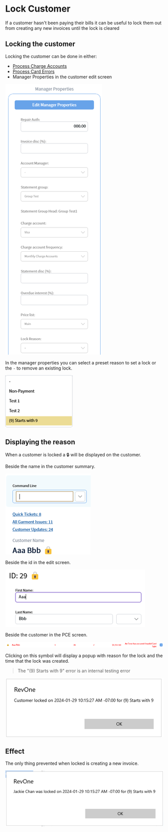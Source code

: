 # Lock Customer

If a customer hasn't been paying their bills it can be useful to lock them out from creating any new invoices until the lock is cleared

## Locking the customer

Locking the customer can be done in either:

- [Process Charge Accounts](../Commands/Process-Charge-Accounts-—-PCA.md#lock-customers-with-errors)
- [Process Card Errors](../Commands/Process-Card-Errors-—-PCE.md#lock-customer)
- Manager Properties in the customer edit screen

![Manager Properties](../../.attachments/Documentation/LockCustomer-ManagerProperties.png "Manager Properties")

In the manager properties you can select a preset reason to set a lock or the `-` to remove an existing lock.

![Manager Properties Reasons](../../.attachments/Documentation/LockCustomer-ManagerProperties-Reason.png "Manager Properties Reasons")

## Displaying the reason

When a customer is locked a 🔒 will be displayed on the customer.

Beside the name in the customer summary.

![Customer Summary](../../.attachments/Documentation/LockCustomer-CustomerSummary.png "Customer Summary")

Beside the id in the edit screen.

![Edit Screen](../../.attachments/Documentation/LockCustomer-EditScreen.png "Edit Screen")

Beside the customer in the PCE screen.

![PCE Locked](../../.attachments/Documentation/LockCustomer-PCE-Locked.png "PCE Locked")

Clicking on this symbol will display a popup with reason for the lock and the time that the lock was created.

> The "(9) Starts with 9" error is an internal testing error

![Reason](../../.attachments/Documentation/LockCustomer-Reason.png "Reason")

## Effect

The only thing prevented when locked is creating a new invoice.

![New Invoice](../../.attachments/Documentation/LockCustomer-NewInvoice.png "New Invoice")

